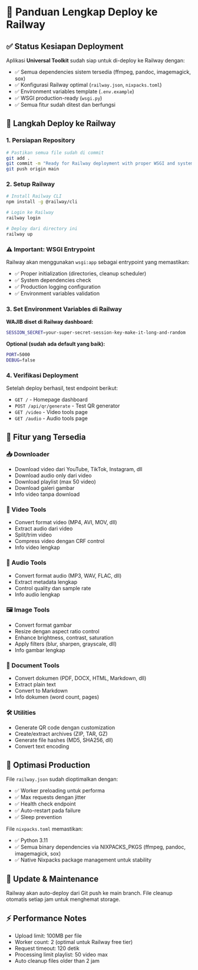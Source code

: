 # 🚀 Panduan Lengkap Deploy ke Railway

## ✅ Status Kesiapan Deployment

Aplikasi **Universal Toolkit** sudah siap untuk di-deploy ke Railway dengan:
- ✅ Semua dependencies sistem tersedia (ffmpeg, pandoc, imagemagick, sox)
- ✅ Konfigurasi Railway optimal (`railway.json`, `nixpacks.toml`)
- ✅ Environment variables template (`.env.example`)
- ✅ WSGI production-ready (`wsgi.py`)
- ✅ Semua fitur sudah ditest dan berfungsi

## 🔧 Langkah Deploy ke Railway

### 1. Persiapan Repository
```bash
# Pastikan semua file sudah di commit
git add .
git commit -m "Ready for Railway deployment with proper WSGI and system deps"
git push origin main
```

### 2. Setup Railway
```bash
# Install Railway CLI
npm install -g @railway/cli

# Login ke Railway
railway login

# Deploy dari directory ini
railway up
```

### ⚠️ Important: WSGI Entrypoint
Railway akan menggunakan `wsgi:app` sebagai entrypoint yang memastikan:
- ✅ Proper initialization (directories, cleanup scheduler)
- ✅ System dependencies check
- ✅ Production logging configuration
- ✅ Environment variables validation

### 3. Set Environment Variables di Railway
**WAJIB diset di Railway dashboard:**
```bash
SESSION_SECRET=your-super-secret-session-key-make-it-long-and-random
```

**Optional (sudah ada default yang baik):**
```bash
PORT=5000
DEBUG=false
```

### 4. Verifikasi Deployment
Setelah deploy berhasil, test endpoint berikut:
- `GET /` - Homepage dashboard
- `POST /api/qr/generate` - Test QR generator
- `GET /video` - Video tools page
- `GET /audio` - Audio tools page

## 🎯 Fitur yang Tersedia

### 📥 Downloader
- Download video dari YouTube, TikTok, Instagram, dll
- Download audio only dari video
- Download playlist (max 50 video)
- Download galeri gambar
- Info video tanpa download

### 🎥 Video Tools
- Convert format video (MP4, AVI, MOV, dll)
- Extract audio dari video
- Split/trim video
- Compress video dengan CRF control
- Info video lengkap

### 🎵 Audio Tools  
- Convert format audio (MP3, WAV, FLAC, dll)
- Extract metadata lengkap
- Control quality dan sample rate
- Info audio lengkap

### 🖼️ Image Tools
- Convert format gambar
- Resize dengan aspect ratio control
- Enhance brightness, contrast, saturation
- Apply filters (blur, sharpen, grayscale, dll)
- Info gambar lengkap

### 📄 Document Tools
- Convert dokumen (PDF, DOCX, HTML, Markdown, dll)
- Extract plain text
- Convert to Markdown
- Info dokumen (word count, pages)

### 🛠️ Utilities
- Generate QR code dengan customization
- Create/extract archives (ZIP, TAR, GZ)
- Generate file hashes (MD5, SHA256, dll)
- Convert text encoding

## 🚀 Optimasi Production

File `railway.json` sudah dioptimalkan dengan:
- ✅ Worker preloading untuk performa
- ✅ Max requests dengan jitter
- ✅ Health check endpoint
- ✅ Auto-restart pada failure
- ✅ Sleep prevention

File `nixpacks.toml` memastikan:
- ✅ Python 3.11
- ✅ Semua binary dependencies via NIXPACKS_PKGS (ffmpeg, pandoc, imagemagick, sox)
- ✅ Native Nixpacks package management untuk stability

## 🔄 Update & Maintenance

Railway akan auto-deploy dari Git push ke main branch.
File cleanup otomatis setiap jam untuk menghemat storage.

## ⚡ Performance Notes

- Upload limit: 100MB per file
- Worker count: 2 (optimal untuk Railway free tier)
- Request timeout: 120 detik
- Processing limit playlist: 50 video max
- Auto cleanup files older than 2 jam